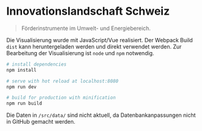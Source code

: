 # Innovationslandschaft Schweiz

> Förderinstrumente im Umwelt- und Energiebereich.

Die Visualisierung wurde mit JavaScript/Vue realisiert. Der Webpack Build `dist` kann heruntergeladen werden und direkt verwendet werden. Zur Bearbeitung der Visualisierung ist `node` und `npm` notwendig.

```bash
# install dependencies
npm install

# serve with hot reload at localhost:8080
npm run dev

# build for production with minification
npm run build
```

Die Daten in `/src/data/` sind nicht aktuell, da Datenbankanpassungen nicht in GitHub gemacht werden.

